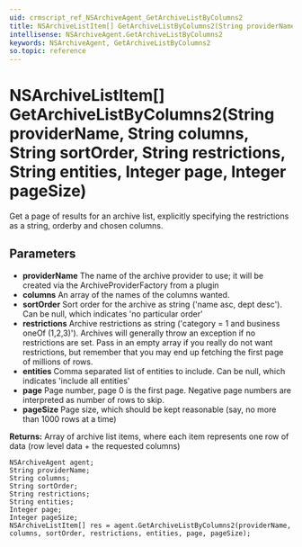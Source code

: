 ```yaml
---
uid: crmscript_ref_NSArchiveAgent_GetArchiveListByColumns2
title: NSArchiveListItem[] GetArchiveListByColumns2(String providerName, String columns, String sortOrder, String restrictions, String entities, Integer page, Integer pageSize)
intellisense: NSArchiveAgent.GetArchiveListByColumns2
keywords: NSArchiveAgent, GetArchiveListByColumns2
so.topic: reference
---
```


# NSArchiveListItem[] GetArchiveListByColumns2(String providerName, String columns, String sortOrder, String restrictions, String entities, Integer page, Integer pageSize)

Get a page of results for an archive list, explicitly specifying the restrictions as a string, orderby and chosen columns.

## Parameters

* **providerName** The name of the archive provider to use; it will be created via the ArchiveProviderFactory from a plugin
* **columns** An array of the names of the columns wanted.
* **sortOrder** Sort order for the archive as string ('name asc, dept desc'). Can be null, which indicates 'no particular order'
* **restrictions** Archive restrictions as string ('category = 1 and business oneOf (1,2,3)'). Archives will generally throw an exception if no restrictions are set. Pass in an empty array if you really do not want restrictions, but remember that you may end up fetching the first page of millions of rows.
* **entities** Comma separated list of entities to include. Can be null, which indicates 'include all entities'
* **page** Page number, page 0 is the first page. Negative page numbers are interpreted as number of rows to skip.
* **pageSize** Page size, which should be kept reasonable (say, no more than 1000 rows at a time)

**Returns:** Array of archive list items, where each item represents one row of data (row level data + the requested columns)

```crmscript
NSArchiveAgent agent;
String providerName;
String columns;
String sortOrder;
String restrictions;
String entities;
Integer page;
Integer pageSize;
NSArchiveListItem[] res = agent.GetArchiveListByColumns2(providerName, columns, sortOrder, restrictions, entities, page, pageSize);
```

